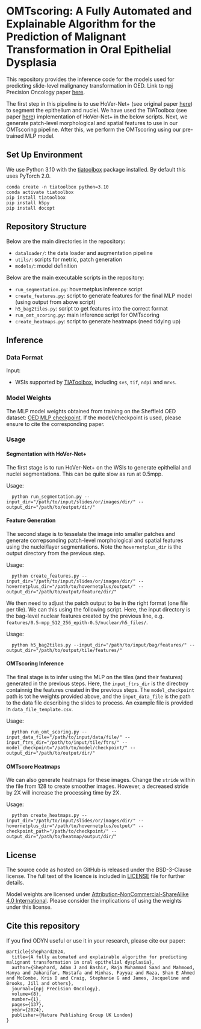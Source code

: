 # OMTscoring: A Fully Automated and Explainable Algorithm for the Prediction of Malignant Transformation in Oral Epithelial Dysplasia

This repository provides the inference code for the models used for predicting slide-level malignancy transformation in OED. Link to npj Precision Oncology paper [here](https://www.nature.com/articles/s41698-024-00624-8). <br />

The first step in this pipeline is to use HoVer-Net+ (see original paper [here](https://openaccess.thecvf.com/content/ICCV2021W/CDPath/html/Shephard_Simultaneous_Nuclear_Instance_and_Layer_Segmentation_in_Oral_Epithelial_Dysplasia_ICCVW_2021_paper.html)) to segment the epithelium and nuclei. We have used the TIAToolbox (see paper [here](https://www.nature.com/articles/s43856-022-00186-5)) implementation of HoVer-Net+ in the below scripts. Next, we generate patch-level morphological and spatial features to use in our OMTscoring pipeline. After this, we perform the OMTscoring using our pre-trained MLP model.

## Set Up Environment

We use Python 3.10 with the [tiatoolbox](https://github.com/TissueImageAnalytics/tiatoolbox) package installed. By default this uses PyTorch 2.0.

```
conda create -n tiatoolbox python=3.10
conda activate tiatoolbox
pip install tiatoolbox
pip install h5py
pip install docopt
```

## Repository Structure

Below are the main directories in the repository: 

- `dataloader/`: the data loader and augmentation pipeline
- `utils/`: scripts for metric, patch generation
- `models/`: model definition

Below are the main executable scripts in the repository:

- `run_segmentation.py`: hovernetplus inference script
- `create_features.py`: script to generate features for the final MLP model (using output from above script)
- `h5_bag2tiles.py`: script to get features into the correct format
- `run_omt_scoring.py`: main inference script for OMTscoring
- `create_heatmaps.py`: script to generate heatmaps (need tidying up)

## Inference

### Data Format
Input: <br />
- WSIs supported by [TIAToolbox](https://tia-toolbox.readthedocs.io/en/latest/?badge=latest), including `svs`, `tif`, `ndpi` and `mrxs`.

### Model Weights

The MLP model weights obtained from training on the Sheffield OED dataset: [OED MLP checkpoint](https://drive.google.com/file/d/1yYWO1EAbXgv7eW98c7CxXydW9SdUtMQW/view?usp=sharing). If the model/checkpoint is used, please ensure to cite the corresponding paper.

### Usage

#### Segmentation with HoVer-Net+

The first stage is to run HoVer-Net+ on the WSIs to generate epithelial and nuclei segmentations. This can be quite slow as run at 0.5mpp.

Usage: <br />
```
  python run_segmentation.py --input_dir="/path/to/input/slides/or/images/dir/" --output_dir="/path/to/output/dir/"
```

#### Feature Generation

The second stage is to tesselate the image into smaller patches and generate correpsonding patch-level morphological and spatial features using the nuclei/layer segmentations. Note the `hovernetplus_dir` is the output directory from the previous step.

Usage: <br />
```
  python create_features.py --input_dir="/path/to/input/slides/or/images/dir/" --hovernetplus_dir="/path/to/hovernetplus/output/" --output_dir="/path/to/output/feature/dir/"
```

We then need to adjust the patch output to be in the right format (one file per tile). We can this using the following script. Here, the input directory is the bag-level nuclear features created by the previous line, e.g. `features/0.5-mpp_512_256_epith-0.5/nuclear/h5_files/`.

Usage: <br />
```
  python h5_bag2tiles.py --input_dir="/path/to/input/bag/features/" --output_dir="/path/to/output/tile/features/"
```

#### OMTscoring Inference

The final stage is to infer using the MLP on the tiles (and their features) generated in the previous steps. Here, the `input_ftrs_dir` is the directroy containnig the features created in the previous steps. The `model_checkpoint` path is tot he weights provided above, and the `input_data_file` is the path to the data file describing the slides to process. An example file is provided in `data_file_template.csv`.

Usage: <br />
```
  python run_omt_scoring.py --input_data_file="/path/to/input/data/file/" --input_ftrs_dir="/path/to/input/tile/ftrs/" --model_checkpoint="/path/to/model/checkpoint/" --output_dir="/path/to/output/dir/"
```

#### OMTscore Heatmaps

We can also generate heatmaps for these images. Change the `stride` within the file from 128 to create smoother images. However, a decreased stride by 2X will increase the processing time by 2X.
    
Usage: <br />
```
  python create_heatmaps.py --input_dir="/path/to/input/slides/or/images/dir/" --hovernetplus_dir="/path/to/hovernetplus/output/" --checkpoint_path="/path/to/checkpoint/" --output_dir="/path/to/heatmap/output/dir/"
```


## License

The source code as hosted on GitHub is released under the BSD-3-Clause license. The full text of the licence is included in [LICENSE](https://github.com/adamshephard/OMTscoring_inference/blob/main/LICENSE) file for further details.

Model weights are licensed under [Attribution-NonCommercial-ShareAlike 4.0 International](http://creativecommons.org/licenses/by-nc-sa/4.0/). Please consider the implications of using the weights under this license. 

## Cite this repository

If you find ODYN useful or use it in your research, please cite our paper:

```
@article{shephard2024,
  title={A fully automated and explainable algorithm for predicting malignant transformation in oral epithelial dysplasia},
  author={Shephard, Adam J and Bashir, Raja Muhammad Saad and Mahmood, Hanya and Jahanifar, Mostafa and Minhas, Fayyaz and Raza, Shan E Ahmed and McCombe, Kris D and Craig, Stephanie G and James, Jacqueline and Brooks, Jill and others},
  journal={npj Precision Oncology},
  volume={8},
  number={1},
  pages={137},
  year={2024},
  publisher={Nature Publishing Group UK London}
}
